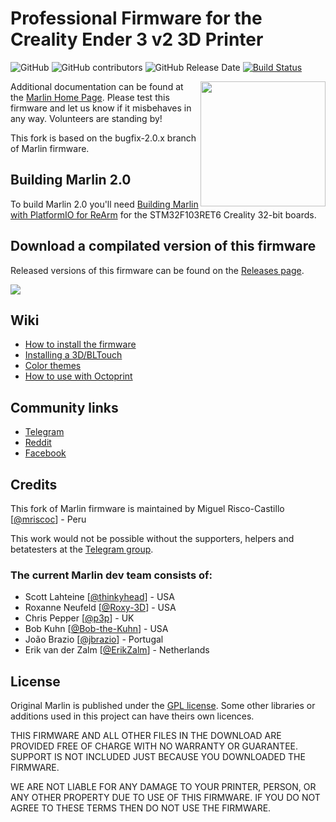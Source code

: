 # Professional Firmware for the Creality Ender 3 v2 3D Printer 

![GitHub](https://img.shields.io/github/license/mriscoc/Marlin_Ender3v2.svg)
![GitHub contributors](https://img.shields.io/github/contributors/mriscoc/Marlin_Ender3v2.svg)
![GitHub Release Date](https://img.shields.io/github/release-date/mriscoc/Marlin_Ender3v2.svg)
[![Build Status](https://github.com/mriscoc/Marlin_Ender3v2/workflows/CI/badge.svg?branch=bugfix-2.0.x)](https://github.com/mriscoc/Marlin_Ender3v2/actions)

<img align="right" width=200 src="buildroot/share/pixmaps/Ender-3V2.jpg" />

Additional documentation can be found at the [Marlin Home Page](https://marlinfw.org/).
Please test this firmware and let us know if it misbehaves in any way. Volunteers are standing by!

This fork is based on the bugfix-2.0.x branch of Marlin firmware.

## Building Marlin 2.0

To build Marlin 2.0 you'll need [Building Marlin with PlatformIO for ReArm](https://marlinfw.org/docs/basics/install_rearm.html) for the STM32F103RET6 Creality 32-bit boards.

## Download a compilated version of this firmware

Released versions of this firmware can be found on the [Releases page](https://github.com/mriscoc/Marlin_Ender3v2/releases).

![](https://raw.githubusercontent.com/mriscoc/Marlin_Ender3v2/Ender3v2-Released/screenshots/main.jpg)

## Wiki
 - [How to install the firmware](https://github.com/mriscoc/Marlin_Ender3v2/wiki/How-to-install-the-firmware)
 - [Installing a 3D/BLTouch](https://github.com/mriscoc/Marlin_Ender3v2/wiki/3D-BLTouch)
 - [Color themes](https://github.com/mriscoc/Marlin_Ender3v2/wiki/Color-Themes)
 - [How to use with Octoprint](https://github.com/mriscoc/Marlin_Ender3v2/wiki/Octoprint)
  
## Community links
* [Telegram](https://t.me/Ender3v2_Firmware)
* [Reddit](https://www.reddit.com/r/Ender3v2Firmware) 
* [Facebook](https://www.facebook.com/groups/ender3v2firmware)

## Credits

This fork of Marlin firmware is maintained by Miguel Risco-Castillo [[@mriscoc](https://github.com/mriscoc)] - Peru  

This work would not be possible without the supporters, helpers and betatesters at the [Telegram group](https://t.me/Ender3v2_Firmware).

### The current Marlin dev team consists of:
 - Scott Lahteine [[@thinkyhead](https://github.com/thinkyhead)] - USA
 - Roxanne Neufeld [[@Roxy-3D](https://github.com/Roxy-3D)] - USA
 - Chris Pepper [[@p3p](https://github.com/p3p)] - UK
 - Bob Kuhn [[@Bob-the-Kuhn](https://github.com/Bob-the-Kuhn)] - USA
 - João Brazio [[@jbrazio](https://github.com/jbrazio)] - Portugal
 - Erik van der Zalm [[@ErikZalm](https://github.com/ErikZalm)] - Netherlands

## License

Original Marlin is published under the [GPL license](/LICENSE). Some other libraries or additions used in this project can have theirs own licences.

THIS FIRMWARE AND ALL OTHER FILES IN THE DOWNLOAD ARE PROVIDED FREE OF CHARGE WITH NO WARRANTY OR GUARANTEE. SUPPORT IS NOT INCLUDED JUST BECAUSE YOU DOWNLOADED THE FIRMWARE.

WE ARE NOT LIABLE FOR ANY DAMAGE TO YOUR PRINTER, PERSON, OR ANY OTHER PROPERTY DUE TO USE OF THIS FIRMWARE. IF YOU DO NOT AGREE TO THESE TERMS THEN DO NOT USE THE FIRMWARE.
